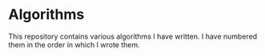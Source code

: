 # Algorithms
This repository contains various algorithms I have written. I have numbered them in the order in which I wrote them.
